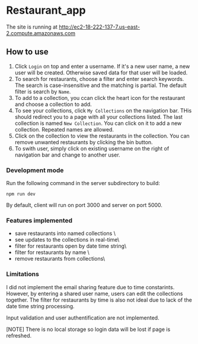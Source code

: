 # Restaurant_app

The site is running at http://ec2-18-222-137-7.us-east-2.compute.amazonaws.com

## How to use

1. Click `Login` on top and enter a username. If it's a new user name, a new user will be created. Otherwise saved data for that user will be loaded.
2. To search for restaurants, choose a filter and enter search keywords. The search is case-insensitive and the matching is partial. The default filter is search by `Name`.
3. To add to a collection, you ccan click the heart icon for the restaurant and choose a collection to add.
4. To see your collections, click `My Collections` on the navigation bar. THis should redirect you to a page with all your collections listed. The last collection is named `New Collection`. You can click on it to add a new collection. Repeated names are allowed.
5. Click on the collection to view the restaurants in the collection. You can remove unwanted restaurants by clicking the bin button.
6. To swith user, simply click on existing username on the right of navigation bar and change to another user.

### Development mode

Run the following command in the server subdirectory to build:

```
npm run dev
```

By default, client will run on port 3000 and server on port 5000.

### Features implemented

- save restaurants into named collections \
- see updates to the collections in real-time\
- filter for restaurants open by date time string\
- filter for restaurants by name \
- remove restaurants from collections\

### Limitations

I did not implement the email sharing feature due to time constarints. However, by entering a shared user name, users can edit the collections together. The filter for restaurants by time is also not ideal due to lack of the date time string processing.

Input validation and user authentification are not implemented.

[NOTE] There is no local storage so login data will be lost if page is refreshed.
